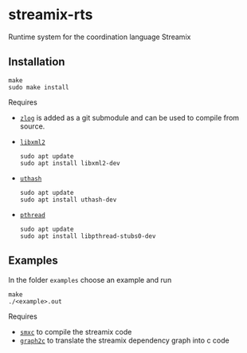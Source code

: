 # streamix-rts
Runtime system for the coordination language Streamix

## Installation

    make
    sudo make install

Requires
 - [`zlog`](https://github.com/HardySimpson/zlog)
    is added as a git submodule and can be used to compile from source.
 - [`libxml2`](http://www.xmlsoft.org/)

    ```
    sudo apt update
    sudo apt install libxml2-dev
    ```

 - [`uthash`](https://github.com/troydhanson/uthash)

    ```
    sudo apt update
    sudo apt install uthash-dev
    ```

 - [`pthread`](https://computing.llnl.gov/tutorials/pthreads/)

    ```
    sudo apt update
    sudo apt install libpthread-stubs0-dev
    ```

## Examples
In the folder `examples` choose an example and run

    make
    ./<example>.out

Requires
 - [`smxc`](https://github.com/moiri/streamix-c) to compile the streamix code
 - [`graph2c`](https://github.com/moiri/streamix-graph2c) to translate the streamix dependency graph into c code
